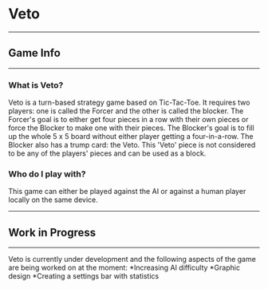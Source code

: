 # Veto
****************************************************************
## Game Info
****************************************************************
### What is Veto?
Veto is a turn-based strategy game based on Tic-Tac-Toe. It requires two players: one is called the Forcer and the other is called the blocker. 
The Forcer's goal is to either get four pieces in a row with their own pieces or force the Blocker to make one with their pieces.
The Blocker's goal is to fill up the whole 5 x 5 board without either player getting a four-in-a-row.
The Blocker also has a trump card: the Veto. This 'Veto' piece is not considered to be any of the players' pieces and can be used as a block.
### Who do I play with?
This game can either be played against the AI or against a human player locally on the same device.
*****************************************************************
## Work in Progress
*****************************************************************
Veto is currently under development and the following aspects of the game are being worked on at the moment:
*Increasing AI difficulty
*Graphic design
*Creating a settings bar with statistics

